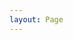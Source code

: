 ```yaml
---
layout: Page
---
```


<script lang="ts">
	import Heading from '$lib/components/ui/heading.svelte';
</script>

<Heading type="h1" className="mt-56" text="Get Early Access"/>


